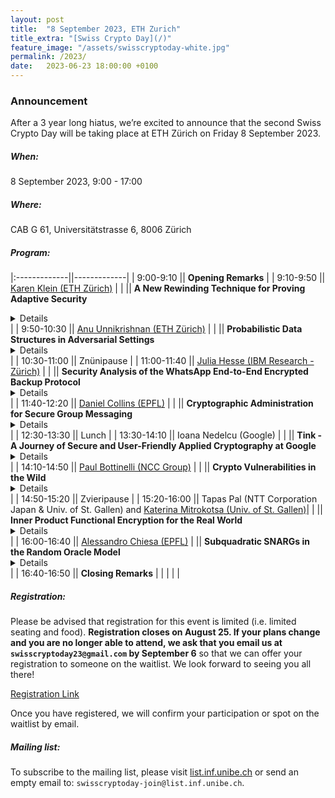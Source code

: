 ```yaml
---
layout: post
title:  "8 September 2023, ETH Zurich"
title_extra: "[Swiss Crypto Day](/)"
feature_image: "/assets/swisscryptoday-white.jpg"
permalink: /2023/
date:   2023-06-23 18:00:00 +0100
---
```



### Announcement

After a 3 year long hiatus, we’re excited to announce that the second Swiss Crypto Day will be taking place at ETH Zürich on Friday 8 September 2023.

##### When: 
8 September 2023, 9:00 - 17:00
 
##### Where: 
CAB G 61, Universitätstrasse 6, 8006 Zürich

##### Program:

|:-------------||-------------|
|  9:00-9:10   || **Opening Remarks** |
|  9:10-9:50   || [Karen Klein (ETH Zürich)](https://foc.ethz.ch/people/karenklein.html) |
|              ||  **A New Rewinding Technique for Proving Adaptive Security** <details close>For many cryptographic primitives, it is relatively easy to achieve selective security (where the adversary commits a-priori to some of the choices to be made later in the attack) but has shown difficult to achieve the more natural notion of adaptive security (where the adversary can make all choices on-the-fly as the attack progresses). A prominent example is the construction of prefix-constrained pseudorandom functions by Goldreich, Goldwasser and Micali [GGM84]. In this talk we discuss the difficulty of proving adaptive security of the GGM construction and how we could finally solve the problem using a novel rewinding technique.This talk is based on joint work with Dennis Hofheinz and Julia Kastner.</details> |
|  9:50-10:30  || [Anu Unnikrishnan (ETH Zürich)](https://www.anu-unnikrishnan.com/) |
|              || **Probabilistic Data Structures in Adversarial Settings**  <details close>Probabilistic data structures (PDS) compactly represent data, at the cost of giving approximate answers to queries about the data. Examples include Bloom filters for membership queries, HyperLogLog for cardinality estimation, and Count-Min sketches for frequency estimation. PDS are commonplace in today's computing systems, finding use in applications such as database query speedup, detection of anomalies in network traffic, certificate revocation systems, and more. While PDS are designed to work reliably under benign inputs, nowadays they are often used in settings where adversaries can gain benefit from carefully selecting inputs. In this talk, I’ll discuss the security issues of deploying PDS in adversarial settings, and how to protect them.</details>  |
| 10:30-11:00  || Znünipause |
| 11:00-11:40  || [Julia Hesse (IBM Research - Zürich)](https://research.ibm.com/people/julia-hesse) |
|              || **Security Analysis of the WhatsApp End-to-End Encrypted Backup Protocol** <details close>WhatsApp is an end-to-end encrypted (E2EE) messaging service used by billions of people. In late 2021, WhatsApp rolled out a new protocol for backing up chat histories. The E2EE WhatsApp backup protocol (WBP) allows users to recover their chat history from passwords, leaving WhatsApp oblivious of the actual encryption keys. The WBP builds upon the OPAQUE framework for password-based key exchange, which is currently undergoing standardization. While considerable efforts have gone into the design and auditing of the WBP, the complexity of the protocol’s design and shortcomings in the existing security analyses of its building blocks make it hard to understand the actual security guarantees that the WBP provides. In this work, we provide the first formal security analysis of the WBP. Our analysis in the universal composability (UC) framework confirms that the WBP provides strong protection of users’ chat history and passwords. It also shows that a corrupted server can under certain conditions make more password guesses than what previous analysis suggests.</details>|
| 11:40-12:20  || [Daniel Collins (EPFL)](https://ic-people.epfl.ch/~dcollins/) |
|              || **Cryptographic Administration for Secure Group Messaging** <details close>Many real-world group messaging systems delegate group administration to the application level, failing to provide formal guarantees related to group membership. Taking a cryptographic approach to group administration can prevent both implementation and protocol design pitfalls that result in a loss of confidentiality and consistency for group members. In this work, we introduce a cryptographic framework for the design of group messaging protocols that offer strong security guarantees for group membership. To this end, we extend the continuous group key agreement (CGKA) paradigm used in the recently completed IETF MLS group messaging standardisation process and introduce the administrated CGKA (A-CGKA) primitive. Our primitive natively enables a subset of group members, the group admins, to control the addition and removal of parties and to update their own keying material in a secure manner. We embed A-CGKA with a novel correctness notion which provides guarantees for group evolution and consistency, and a security model that prevents even corrupted (non-admin) members from forging messages that add new users to a group. Moreover, we present two efficient and modular constructions of group administrators that are correct and secure with respect to our definitions. Finally, we propose, implement, and benchmark an efficient extension of MLS that integrates cryptographic administrators. Our constructions admit little overhead over running a CGKA and can be extended to support advanced admin functionalities.</details>|
| 12:30-13:30  || Lunch |
| 13:30-14:10  || Ioana Nedelcu (Google) |
|              || **Tink - A Journey of Secure and User-Friendly Applied Cryptography at Google** <details close>The talk aims to explore the evolution of Tink, the open-source cryptography library developed by Google over the last few years, and highlight its significant impact on the field of applied cryptography, while focusing on its design goals, successes, challenges, and future directions. The presentation will emphasize Tink's role as a tool that empowers individuals without deep cryptographic expertise to incorporate strong secure practices seamlessly into their applications. Focusing on the importance of secure, easy-to-use, and difficult-to-misuse cryptographic tools, we will delve into Tink's robust features -such as keys, keysets and comprehensive support for key management, but we will also address some suboptimal decisions and challenges faced during its development. In the final, we will touch upon the future roadmap of Google's cryptographic library.</details>|
| 14:10-14:50  || [Paul Bottinelli (NCC Group)](https://research.nccgroup.com/author/pbottine/) |
|              || **Crypto Vulnerabilities in the Wild** <details close>In this talk, Paul will present a few selected cryptography vulnerabilities identified through security reviews conducted by the Cryptography Services team at NCC Group. The presentation will start with an exploration of security flaws found in blockchain deployments, including a biased ChaCha20-based Random Number Generator due to erroneous programming language translation and an issue related to a missing parameter in the Fiat-Shamir computation of a Verifiable Random Function (VRF) leading to the break of its uniqueness property. The speaker will also discuss an ECDSA signature forgery arising from a missing step in the verification process, frequently affecting even modern threshold ECDSA implementations, as well as a TLS authentication bypass leveraging a poor state-machine design. This presentation will highlight the range of issues discovered during cryptography reviews and hopefully help cryptographers and developers avoid such errors.</details> |
| 14:50-15:20  || Zvieripause |
| 15:20-16:00  || Tapas Pal (NTT Corporation Japan & Univ. of St. Gallen) and [Katerina Mitrokotsa (Univ. of St. Gallen)](https://www.unisg.ch/en/university/about-us/organisation/detail/person-id/2e889d58-6b54-431b-ae0e-3198ed46444a/)|
|              || **Inner Product Functional Encryption for the Real World** <details close>Functional encryption (FE) is an advanced cryptographic primitive that enables elegant access control over encrypted data. Predicate inner product functional encryption (P-IPFE) is essentially attribute-based IPFE (AB-IPFE) which additionally hides attributes associated to ciphertexts.  In P-IPFE, a message x is encrypted under an attribute w and a secret key is generated for a pair (y,v) such that recovery of <x,y> requires the vectors w,v to satisfy a linear relation. We call a P-IPFE unbounded if it can encrypt unbounded length attributes and message vectors, producing an input-specific ciphertext size. We construct the first unbounded zero and non-zero predicate IPFE (UZP-IPFE) which recovers <x,y> if <w,v> is zero and non-zero respectively from standard and well-established assumptions. Our proposed P-IPFE can be useful in many realistic settings e.g. for Hamming distance-based biometric authentication and cloud-assisted computing, while providing strong privacy guarantees.</details> |
| 16:00-16:40  || [Alessandro Chiesa (EPFL)](https://people.epfl.ch/alessandro.chiesa?lang=en) 
|              || **Subquadratic SNARGs in the Random Oracle Model** <details close>In a seminal work, Micali (FOCS 1994) gave the first succinct non-interactive argument (SNARG) in the random oracle model (ROM). The construction combines a PCP and a cryptographic commitment, and has several attractive features: it is plausibly post-quantum; it can be heuristically instantiated via lightweight cryptography; and it has a transparent (public-coin) parameter setup. However, it also has a significant drawback: a large argument size. In this talk I will describe a construction that achieves a smaller argument size. This is the first progress on the Micali construction since it was introduced over 25 years ago. This is joint work with Eylon Yogev.</details> |
| 16:40-16:50  || **Closing Remarks** |
| | | |


##### Registration: 

Please be advised that registration for this event is limited (i.e. limited seating and food). <b>Registration closes on August 25. If your plans change and you are no longer able to attend, we ask that you email us at `swisscryptoday23@gmail.com` by September 6</b> so that we can offer your registration to someone on the waitlist. We look forward to seeing you all there!

[Registration Link](https://forms.gle/jxq9RizniwxsyXR16)

Once you have registered, we will confirm your participation or spot on the waitlist by email.

##### Mailing list:

To subscribe to the mailing list, please visit [list.inf.unibe.ch](https://list.inf.unibe.ch/postorius/lists/swisscryptoday.list.inf.unibe.ch/) or send an empty email to: `swisscryptoday-join@list.inf.unibe.ch`.
